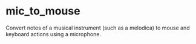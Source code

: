# mic_to_mouse
Convert notes of a musical instrument (such as a melodica) to mouse and keyboard actions using a microphone.
